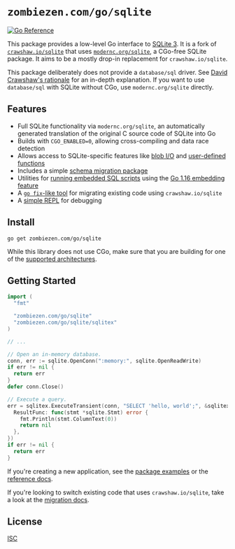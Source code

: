 # `zombiezen.com/go/sqlite`

[![Go Reference](https://pkg.go.dev/badge/zombiezen.com/go/sqlite.svg)][reference docs]

This package provides a low-level Go interface to [SQLite 3][].
It is a fork of [`crawshaw.io/sqlite`][] that uses [`modernc.org/sqlite`][],
a CGo-free SQLite package.
It aims to be a mostly drop-in replacement for `crawshaw.io/sqlite`.

This package deliberately does not provide a `database/sql` driver.
See [David Crawshaw's rationale][] for an in-depth explanation.
If you want to use `database/sql` with SQLite without CGo,
use `modernc.org/sqlite` directly.

[`crawshaw.io/sqlite`]: https://github.com/crawshaw/sqlite
[David Crawshaw's rationale]: https://crawshaw.io/blog/go-and-sqlite
[`modernc.org/sqlite`]: https://pkg.go.dev/modernc.org/sqlite
[reference docs]: https://pkg.go.dev/zombiezen.com/go/sqlite
[SQLite 3]: https://sqlite.org/

## Features

- Full SQLite functionality via `modernc.org/sqlite`,
  an automatically generated translation of the original C source code of SQLite into Go
- Builds with `CGO_ENABLED=0`,
  allowing cross-compiling and data race detection
- Allows access to SQLite-specific features
  like [blob I/O][] and [user-defined functions][]
- Includes a simple [schema migration package][]
- Utilities for [running embedded SQL scripts][ExecScriptFS] using the
  [Go 1.16 embedding feature][]
- A [`go fix`-like tool][migration docs] for migrating existing code using
  `crawshaw.io/sqlite`
- A [simple REPL][] for debugging

[blob I/O]: https://pkg.go.dev/zombiezen.com/go/sqlite#Blob
[ExecScriptFS]: https://pkg.go.dev/zombiezen.com/go/sqlite/sqlitex#ExecScriptFS
[Go 1.16 embedding feature]: https://pkg.go.dev/embed
[migration docs]: cmd/zombiezen-sqlite-migrate/README.md
[schema migration package]: https://pkg.go.dev/zombiezen.com/go/sqlite/sqlitemigration
[simple REPL]: https://pkg.go.dev/zombiezen.com/go/sqlite/shell
[user-defined functions]: https://pkg.go.dev/zombiezen.com/go/sqlite#Conn.CreateFunction

## Install

```shell
go get zombiezen.com/go/sqlite
```

While this library does not use CGo,
make sure that you are building for one of the [supported architectures][].

[supported architectures]: https://pkg.go.dev/modernc.org/sqlite#hdr-Supported_platforms_and_architectures

## Getting Started

```go
import (
  "fmt"

  "zombiezen.com/go/sqlite"
  "zombiezen.com/go/sqlite/sqlitex"
)

// ...

// Open an in-memory database.
conn, err := sqlite.OpenConn(":memory:", sqlite.OpenReadWrite)
if err != nil {
  return err
}
defer conn.Close()

// Execute a query.
err = sqlitex.ExecuteTransient(conn, "SELECT 'hello, world';", &sqlitex.ExecOptions{
  ResultFunc: func(stmt *sqlite.Stmt) error {
    fmt.Println(stmt.ColumnText(0))
    return nil
  },
})
if err != nil {
  return err
}
```

If you're creating a new application,
see the [package examples][] or the [reference docs][].

If you're looking to switch existing code that uses `crawshaw.io/sqlite`,
take a look at the [migration docs][].

[package examples]: https://pkg.go.dev/zombiezen.com/go/sqlite#pkg-examples

## License

[ISC](LICENSE)
